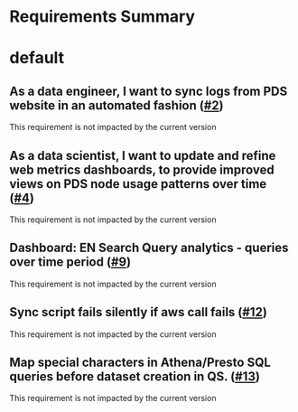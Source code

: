 
Requirements Summary
====================

# default

## As a data engineer, I want to sync logs from PDS website in an automated fashion ([#2](https://github.com/NASA-PDS/web-analytics/issues/2)) 


This requirement is not impacted by the current version
## As a data scientist, I want to update and refine web metrics dashboards, to provide improved views on PDS node usage patterns over time ([#4](https://github.com/NASA-PDS/web-analytics/issues/4)) 


This requirement is not impacted by the current version
## Dashboard: EN Search Query analytics - queries over time period ([#9](https://github.com/NASA-PDS/web-analytics/issues/9)) 


This requirement is not impacted by the current version
## Sync script fails silently if aws call fails ([#12](https://github.com/NASA-PDS/web-analytics/issues/12)) 


This requirement is not impacted by the current version
## Map special characters in Athena/Presto SQL queries before dataset creation in QS. ([#13](https://github.com/NASA-PDS/web-analytics/issues/13)) 


This requirement is not impacted by the current version